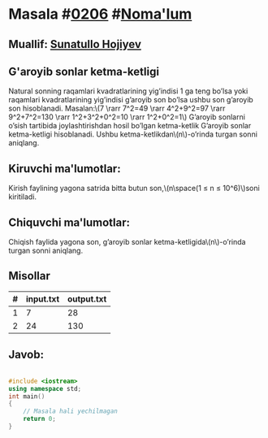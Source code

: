 
<h1>Masala #<a href="https://robocontest.uz/tasks/0206">0206</a> #<a href="https://robocontest.uz/tasks?category=1">Noma'lum</a></h1>
<h2> Muallif: <a href="https://robocontest.uz/profile/sunnat">Sunatullo Hojiyev</a></h2>
<h2>G'aroyib sonlar ketma-ketligi</h2>
<p>Natural sonning raqamlari kvadratlarining yig’indisi 1 ga teng bo’lsa yoki raqamlari kvadratlarining yig’indisi g’aroyib son bo’lsa ushbu son g’aroyib son hisoblanadi.
Masalan:\(7 \rarr 7^2=49 \rarr 4^2+9^2=97 \rarr 9^2+7^2=130 \rarr 1^2+3^2+0^2=10 \rarr 1^2+0^2=1\)
G’aroyib sonlarni o’sish tartibida joylashtirishdan hosil bo’lgan ketma-ketlik G’aroyib sonlar ketma-ketligi hisoblanadi.
Ushbu ketma-ketlikdan\(n\)-o’rinda turgan sonni aniqlang.</p>
<h2>Kiruvchi ma'lumotlar:</h2>
<p>Kirish faylining yagona satrida bitta butun son,\(n\space(1 ≤ n ≤ 10^6)\)soni kiritiladi.</p>
<h2>Chiquvchi ma'lumotlar:</h2>
<p>Chiqish faylida yagona son, g’aroyib sonlar ketma-ketligida\(n\)-o’rinda turgan sonni aniqlang.</p>
<h2>Misollar</h2>
<table>
    <thead>
        <tr>
            <th>#</th>
            <th>input.txt</th>
            <th>output.txt</th>
        </tr>
    </thead>
    <tbody>
            <tr>
                <td>1</td>
                <td>7</td>
                <td>28</td>
            </tr>
            <tr>
                <td>2</td>
                <td>24</td>
                <td>130</td>
            </tr>
    </tbody>
    </table>
    
<h2>Javob:</h2>

######
```cpp
#include <iostream>
using namespace std;
int main()
{
    // Masala hali yechilmagan
    return 0;
}
```
